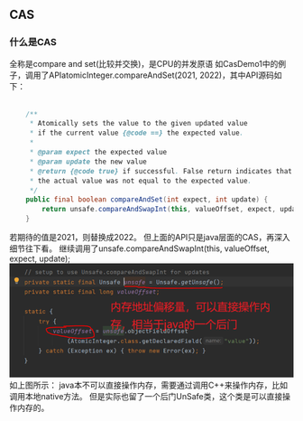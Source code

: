 ## CAS
### 什么是CAS
全称是compare and set(比较并交换)，是CPU的并发原语
如CasDemo1中的例子，调用了APIatomicInteger.compareAndSet(2021, 2022)，其中API源码如下：
```java

    /**
     * Atomically sets the value to the given updated value
     * if the current value {@code ==} the expected value.
     *
     * @param expect the expected value
     * @param update the new value
     * @return {@code true} if successful. False return indicates that
     * the actual value was not equal to the expected value.
     */
    public final boolean compareAndSet(int expect, int update) {
        return unsafe.compareAndSwapInt(this, valueOffset, expect, update);
    }
```
若期待的值是2021，则替换成2022。
但上面的API只是java层面的CAS，再深入细节往下看。
继续调用了unsafe.compareAndSwapInt(this, valueOffset, expect, update);
![img.png](img.png)
如上图所示：
java本不可以直接操作内存，需要通过调用C++来操作内存，比如调用本地native方法。
但是实际也留了一个后门UnSafe类，这个类是可以直接操作内存的。


